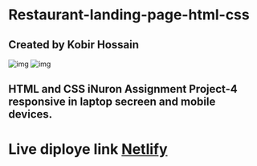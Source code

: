 # Restaurant-landing-page-html-css

## Created by Kobir Hossain

![img](https://img.shields.io/badge/HTML-5-yellowgreen) ![img](https://img.shields.io/badge/CSS-3-red)

 ## HTML and CSS iNuron Assignment Project-4 responsive in laptop secreen and mobile devices. 
 
 # Live diploye link [Netlify](https://beautiful-empanada-d62a4a.netlify.app/)
 
 
 
 








